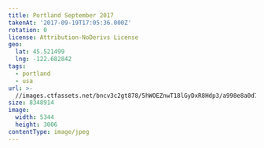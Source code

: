 ```yaml
---
title: Portland September 2017
takenAt: '2017-09-19T17:05:36.000Z'
rotation: 0
license: Attribution-NoDerivs License
geo:
  lat: 45.521499
  lng: -122.682842
tags:
  - portland
  - usa
url: >-
  //images.ctfassets.net/bncv3c2gt878/5hWOEZnwT18lGyDxR8Hdp3/a998e8a0d77c076c30bec8a25b5a666c/portland-september-2017_36647128003_o
size: 8348914
image:
  width: 5344
  height: 3006
contentType: image/jpeg
---
```


